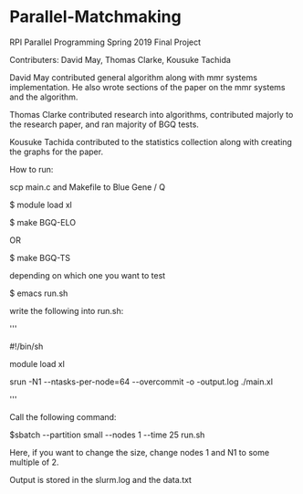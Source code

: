 # Parallel-Matchmaking
RPI Parallel Programming Spring 2019 Final Project

Contributers:
David May, Thomas Clarke, Kousuke Tachida

David May contributed general algorithm along with mmr systems implementation. He also wrote sections of the paper on the mmr systems and the algorithm.

Thomas Clarke contributed research into algorithms, contributed majorly to the research paper, and ran majority of BGQ tests.

Kousuke Tachida contributed to the statistics collection along with creating the graphs for the paper.

How to run:

scp main.c and Makefile to Blue Gene / Q

$ module load xl

$ make BGQ-ELO

OR

$ make BGQ-TS

depending on which one you want to test

$ emacs run.sh

write the following into run.sh:

'''

#!/bin/sh

module load xl

srun -N1 --ntasks-per-node=64 --overcommit -o -output.log ./main.xl

'''

Call the following command:

$sbatch --partition small --nodes 1 --time 25 run.sh

Here, if you want to change the size, change nodes 1 and N1 to some multiple of 2.

Output is stored in the slurm.log and the data.txt